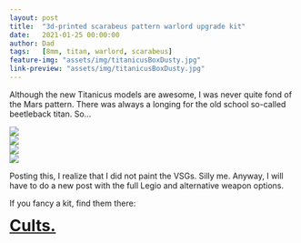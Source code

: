```yaml
---
layout: post
title:  "3d-printed scarabeus pattern warlord upgrade kit"
date:   2021-01-25 00:00:00
author: Dad
tags:   [8mm, titan, warlord, scarabeus]
feature-img: "assets/img/titanicusBoxDusty.jpg"
link-preview: "assets/img/titanicusBoxDusty.jpg"
---
```


Although the new Titanicus models are awesome, I was never quite fond of the Mars pattern. There was always a longing for the old school so-called beetleback titan. So...
<div class="row">
  <div class="col-1-2">
  	<img src="{{ site.baseurl }}/assets/img/scarabeus/scarabeus - 3.jpeg"/>
  </div>
  <div class="col-1-2">
  	<img src="{{ site.baseurl }}/assets/img/scarabeus/scarabeus - 4.jpeg"/>
  </div>
  <div class="col-1-2">
  	<img src="{{ site.baseurl }}/assets/img/scarabeus/scarabeus - 6.jpeg"/>
  </div>
  <div class="col-1-2">
  	<img src="{{ site.baseurl }}/assets/img/scarabeus/scarabeus - 7.jpeg"/>
  </div>
</div>

Posting this, I realize that I did not paint the VSGs. Silly me. Anyway, I will have to do a new post with the full Legio and alternative weapon options.

If you fancy a kit, find them there:

<div class="row">
  <div class="col-1-2 centered" style="font-weight: bold; font-size: 200%">
    <a class="button" href="https://cults3d.com/en/users/adeptusdad/3d-models">Cults.</a>
  </div>
</div><!-- /.row -->

